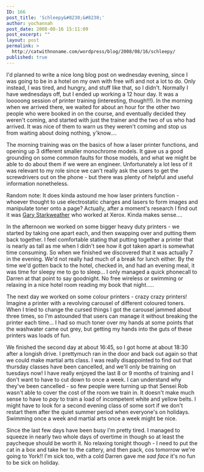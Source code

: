 ```yaml
---
ID: 166
post_title: 'Schleepy&#8230;&#8230;'
author: yochannah
post_date: 2008-08-16 15:11:09
post_excerpt: ""
layout: post
permalink: >
  http://catwithnoname.com/wordpress/blog/2008/08/16/schleepy/
published: true
---
```

I'd planned to write a nice long blog post on wednesday evening, since I was going to be in a hotel on my own with free wifi and not a lot to do. Only instead, I was tired, and hungry, and stuff like that, so I didn't. Normally I have wednesdays off, but I ended up working a 12 hour day. It was a looooong session of printer training (interesting, though!!!). In the morning when we arrived there, we waited for about an hour for the other two people who were booked in on the course, and eventually decided they weren't coming, and started with just the trainer and the two of us who had arrived. It was nice of them to warn us they weren't coming and stop us from waiting about doing nothing, y'know.... 

The morning training was on the basics of how a laser printer functions, and opening up 3 different smaller monochrome models. It gave us a good grounding on some common faults for those models, and what we might be able to do about them if we were an engineer. Unfortunately a lot less of it was relevant to my role since we can't really ask the users to get the screwdrivers out on the phone - but there was plenty of helpful and useful information nonetheless. 

Random note: It does kinda astound me how laser printers function - whoever thought to use electrostatic charges and lasers to form images and manipulate toner onto a page? Actually, after a moment's research I find out it was <a href="http://en.wikipedia.org/wiki/Gary_Starkweather">Gary Starkweather</a> who worked at Xerox. Kinda makes sense....

In the afternoon we worked on some bigger heavy duty printers - we started by taking one apart each, and then swapping over and putting them back together. I feel comfortable stating that putting together a printer that is nearly as tall as me when I didn't see how it got taken apart is somewhat time consuming. So when we finished we discovered that it was actually 7 in the evening. We'd not really had much of a break for lunch either. By the time we'd gotten back to the hotel, checked in, and had an evening meal, it was time for sleepy me to go to sleep... I only managed a quick phonecall to Darren at that point to say goodnight. No free wireless or swimming or relaxing in a nice hotel room reading my book that night..... 

The next day we worked on some colour printers - crazy crazy printers! Imagine a printer with a revolving carousel of different coloured toners. When I tried to change the cursed things I got the carousel jammed about three times, so I'm astounded that users can manage it without breaking the printer each time... I had so much toner over my hands at some points that the washwater came out grey, but getting my hands into the guts of these printers was loads of fun. 

We finished the second day at about 16:45, so I got home at about 18:30 after a longish drive. I prettymuch ran in the door and back out again so that we could make martial arts class. I was really disappointed to find out that thursday classes have been cancelled, and we'll only be training on tuesdays now! I have really enjoyed the last 8 or 9 months of training and I don't want to have to cut down to once a week. I can understand why they've been cancelled - so few people were turning up that Sensei Rob wasn't able to cover the cost of the room we train in. It doesn't make much sense to have to <em>pay </em>to train a load of incompetent white and yellow belts. I might have to look for a second evening class of some sort if we don't restart them after the quiet summer period when everyone's on holidays. Swimming once a week and martial arts once a week might be nice. 

Since the last few days have been busy I'm pretty tired. I managed to squeeze in nearly two whole days of overtime in though so at least the paycheque should be worth it. No relaxing tonight though - I need to put the cat in a box and take her to the cattery, and then pack, cos tomorrow we're going to York!! I'm sick too, with a cold Darren gave me *sad face* it's no fun to be sick on holiday.
